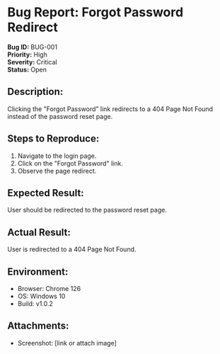 # Bug Report: Forgot Password Redirect

**Bug ID:** BUG-001  
**Priority:** High  
**Severity:** Critical  
**Status:** Open

## Description:
Clicking the "Forgot Password" link redirects to a 404 Page Not Found instead of the password reset page.

## Steps to Reproduce:
1. Navigate to the login page.
2. Click on the "Forgot Password" link.
3. Observe the page redirect.

## Expected Result:
User should be redirected to the password reset page.

## Actual Result:
User is redirected to a 404 Page Not Found.

## Environment:
- Browser: Chrome 126
- OS: Windows 10
- Build: v1.0.2

## Attachments:
- Screenshot: [link or attach image]
